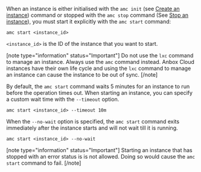 When an instance is either initialised with the `amc init` (see [Create an instance](https://discourse.ubuntu.com/t/24327)) command or stopped with the `amc stop` command (See [Stop an instance](https://discourse.ubuntu.com/t/33925)), you must start it explicitly with the `amc start` command:

    amc start <instance_id>

`<instance_id>` is the ID of the instance that you want to start.

[note type="information" status="Important"]
Do not use the `lxc` command to manage an instance. Always use the `amc` command instead. Anbox Cloud instances have their own life cycle and using the `lxc` command to manage an instance can cause the instance to be out of sync.
[/note]

By default, the `amc start` command waits 5 minutes for an instance to run before the operation times out. When starting an instance, you can specify a custom wait time with the `--timeout` option.

    amc start <instance_id> --timeout 10m

When the `--no-wait` option is specified, the `amc start` command exits immediately after the instance starts and will not wait till it is running.

    amc start <instance_id> --no-wait

[note type="information" status="Important"]
Starting an instance that has stopped with an error status is is not allowed. Doing so would cause the `amc start` command to fail.
[/note]
